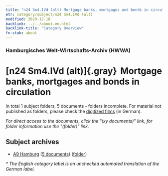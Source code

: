 ```yaml
---
title: "n24 Sm4.IVd (alt) Mortgage banks, mortgages and bonds in circulation"
etr: category/subject/n24 Sm4.IVd (alt)
modified: 2020-12-18
backlink: ../../about.en.html
backlink-title: "Category Overview"
fn-stub: about
---
```


### Hamburgisches Welt-Wirtschafts-Archiv (HWWA)
# [n24 Sm4.IVd (alt)]{.gray}&#8201; Mortgage banks, mortgages and bonds in circulation&#160; 





In total 1 subject folders, 5 documents - folders incomplete.
For material not published as folders, please check the [digitized films](/film/h1_sh) (in German).

_For direct access to the documents, click the "(xy documents)" link, for folder information use the "(folder)" link._

## Subject archives


- [A9 Hamburg](../../../geo/about.en.html#A9) (<a href="https://dfg-viewer.de/show/?tx_dlf[id]=https://pm20.zbw.eu/mets/sh/1409xx/140905/1453xx/145360/public.mets.en.xml" target="_blank">5 documents</a>) ([folder](http://purl.org/pressemappe20/folder/sh/140905,145360))


_* The English category label is an unchecked automated translation of the German label._

